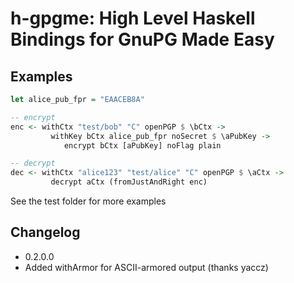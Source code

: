 h-gpgme: High Level Haskell Bindings for GnuPG Made Easy
========================================================

Examples
--------

```haskell
let alice_pub_fpr = "EAACEB8A"

-- encrypt
enc <- withCtx "test/bob" "C" openPGP $ \bCtx ->
         withKey bCtx alice_pub_fpr noSecret $ \aPubKey ->
            encrypt bCtx [aPubKey] noFlag plain

-- decrypt
dec <- withCtx "alice123" "test/alice" "C" openPGP $ \aCtx ->
         decrypt aCtx (fromJustAndRight enc)
```

See the test folder for more examples

Changelog
---------

- 0.2.0.0
 - Added withArmor for ASCII-armored output (thanks yaccz)
